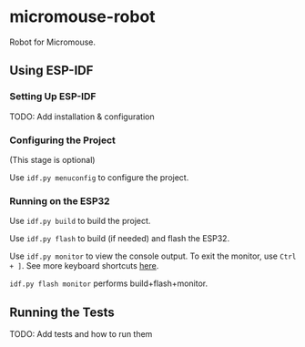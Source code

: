 # micromouse-robot

Robot for Micromouse.

## Using ESP-IDF

### Setting Up ESP-IDF

TODO: Add installation & configuration

### Configuring the Project

(This stage is optional)

Use `idf.py menuconfig` to configure the project.

### Running on the ESP32

Use `idf.py build` to build the project.

Use `idf.py flash` to build (if needed) and flash the ESP32.

Use `idf.py monitor` to view the console output.
To exit the monitor, use `Ctrl + ]`.
See more keyboard shortcuts [here][monitor shortcuts].

`idf.py flash monitor` performs build+flash+monitor.

[monitor shortcuts]: https://docs.espressif.com/projects/esp-idf/en/stable/esp32/api-guides/tools/idf-monitor.html#keyboard-shortcuts

## Running the Tests

TODO: Add tests and how to run them
